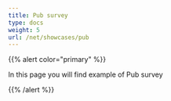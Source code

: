 ```yaml
---
title: Pub survey
type: docs
weight: 5
url: /net/showcases/pub
---
```


{{% alert color="primary" %}} 

In this page you will find example of Pub survey

{{% /alert %}}